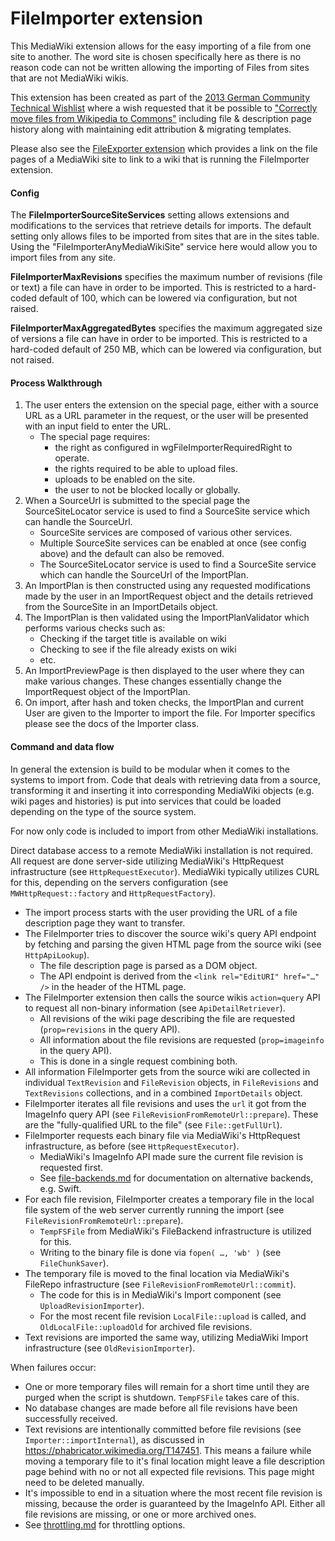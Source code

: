 # FileImporter extension

This MediaWiki extension allows for the easy importing of a file from one site to another.
The word site is chosen specifically here as there is no reason code can not be written allowing the importing of Files from sites that are not MediaWiki wikis.

This extension has been created as part of the
[2013 German Community Technical Wishlist](https://meta.wikimedia.org/wiki/WMDE_Technical_Wishes/Move_files_to_Commons)
where a wish requested that it be possible to
["Correctly move files from Wikipedia to Commons"](https://phabricator.wikimedia.org/T140462)
including file & description page history along with maintaining edit attribution & migrating
templates.

Please also see the [FileExporter extension](https://www.mediawiki.org/wiki/Extension:FileExporter)
which provides a link on the file pages of a MediaWiki site to link to a wiki that is running the
FileImporter extension.


#### Config

The **FileImporterSourceSiteServices** setting allows extensions and modifications to the services that retrieve details for imports.
The default setting only allows files to be imported from sites that are in the sites table.
Using the "FileImporterAnyMediaWikiSite" service here would allow you to import files from any site.

**FileImporterMaxRevisions** specifies the maximum number of revisions (file or text) a file can
have in order to be imported. This is restricted to a hard-coded default of 100, which can be
lowered via configuration, but not raised.

**FileImporterMaxAggregatedBytes** specifies the maximum aggregated size of versions a file can have
in order to be imported. This is restricted to a hard-coded default of 250 MB, which can be lowered
via configuration, but not raised.

#### Process Walkthrough

1) The user enters the extension on the special page,
   either with a source URL as a URL parameter in the request,
   or the user will be presented with an input field to enter the URL.
    - The special page requires:
      - the right as configured in wgFileImporterRequiredRight to operate.
      - the rights required to be able to upload files.
      - uploads to be enabled on the site.
      - the user to not be blocked locally or globally.
2) When a SourceUrl is submitted to the special page the SourceSiteLocator service is used to find a SourceSite service which can handle the SourceUrl.
      - SourceSite services are composed of various other services.
      - Multiple SourceSite services can be enabled at once (see config above) and the default can also be removed.
      - The SourceSiteLocator service is used to find a SourceSite service which can handle the SourceUrl of the ImportPlan.
4) An ImportPlan is then constructed using any requested modifications made by the user in an ImportRequest object
   and the details retrieved from the SourceSite in an ImportDetails object.
5) The ImportPlan is then validated using the ImportPlanValidator which performs various checks such as:
      - Checking if the target title is available on wiki
      - Checking to see if the file already exists on wiki
      - etc.
6) An ImportPreviewPage is then displayed to the user where they can make various changes.
   These changes essentially change the ImportRequest object of the ImportPlan.
7) On import, after hash and token checks, the ImportPlan and current User are given to the Importer to import the file.
   For Importer specifics please see the docs of the Importer class.

#### Command and data flow

In general the extension is build to be modular when it comes to the systems to import from. Code
that deals with retrieving data from a source, transforming it and inserting it into corresponding
MediaWiki objects (e.g. wiki pages and histories) is put into services that could be loaded
depending on the type of the source system.

For now only code is included to import from other MediaWiki installations.

Direct database access to a remote MediaWiki installation is not required. All request are done
server-side utilizing MediaWiki's HttpRequest infrastructure (see `HttpRequestExecutor`). MediaWiki
typically utilizes CURL for this, depending on the servers configuration (see
`MWHttpRequest::factory` and `HttpRequestFactory`).

- The import process starts with the user providing the URL of a file description page they want to
  transfer.
- The FileImporter tries to discover the source wiki's query API endpoint by fetching and parsing
  the given HTML page from the source wiki (see `HttpApiLookup`).
  - The file description page is parsed as a DOM object.
  - The API endpoint is derived from the `<link rel="EditURI" href="…" />` in the header of the
    HTML page.
- The FileImporter extension then calls the source wikis `action=query` API to request all
  non-binary information (see `ApiDetailRetriever`).
  - All revisions of the wiki page describing the file are requested (`prop=revisions` in the query
    API).
  - All information about the file revisions are requested (`prop=imageinfo` in the query API).
  - This is done in a single request combining both.
- All information FileImporter gets from the source wiki are collected in individual `TextRevision`
  and `FileRevision` objects, in `FileRevisions` and `TextRevisions` collections, and in a combined
  `ImportDetails` object.
- FileImporter iterates all file revisions and uses the `url` it got from the ImageInfo query API
  (see `FileRevisionFromRemoteUrl::prepare`). These are the "fully-qualified URL to the file" (see
  `File::getFullUrl`).
- FileImporter requests each binary file via MediaWiki's HttpRequest infrastructure, as before (see
  `HttpRequestExecutor`).
  - MediaWiki's ImageInfo API made sure the current file revision is requested first.
  - See [file-backends.md](docs/file-backends.md) for documentation on alternative backends, e.g.
    Swift.
- For each file revision, FileImporter creates a temporary file in the local file system of the web
  server currently running the import (see `FileRevisionFromRemoteUrl::prepare`).
  - `TempFSFile` from MediaWiki's FileBackend infrastructure is utilized for this.
  - Writing to the binary file is done via `fopen( …, 'wb' )` (see `FileChunkSaver`).
- The temporary file is moved to the final location via MediaWiki's FileRepo infrastructure (see
  `FileRevisionFromRemoteUrl::commit`).
  - The code for this is in MediaWiki's Import component (see `UploadRevisionImporter`).
  - For the most recent file revision `LocalFile::upload` is called, and `OldLocalFile::uploadOld`
    for archived file revisions.
- Text revisions are imported the same way, utilizing MediaWiki Import infrastructure (see
  `OldRevisionImporter`).

When failures occur:
- One or more temporary files will remain for a short time until they are purged when the script is
  shutdown. `TempFSFile` takes care of this.
- No database changes are made before all file revisions have been successfully received.
- Text revisions are intentionally committed before file revisions (see `Importer::importInternal`),
  as discussed in https://phabricator.wikimedia.org/T147451. This means a failure while moving a
  temporary file to it's final location might leave a file description page behind with no or not
  all expected file revisions. This page might need to be deleted manually.
- It's impossible to end in a situation where the most recent file revision is missing, because the
  order is guaranteed by the ImageInfo API. Either all file revisions are missing, or one or more
  archived ones.
- See [throttling.md](docs/throttling.md) for throttling options.
